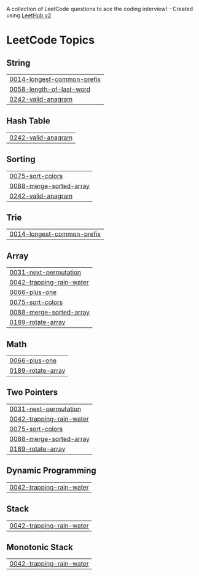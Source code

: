 A collection of LeetCode questions to ace the coding interview! - Created using [LeetHub v2](https://github.com/arunbhardwaj/LeetHub-2.0)
<!---LeetCode Topics Start-->
# LeetCode Topics
## String
|  |
| ------- |
| [0014-longest-common-prefix](https://github.com/sandeepsv8055/LeetCode/tree/master/0014-longest-common-prefix) |
| [0058-length-of-last-word](https://github.com/sandeepsv8055/LeetCode/tree/master/0058-length-of-last-word) |
| [0242-valid-anagram](https://github.com/sandeepsv8055/LeetCode/tree/master/0242-valid-anagram) |
## Hash Table
|  |
| ------- |
| [0242-valid-anagram](https://github.com/sandeepsv8055/LeetCode/tree/master/0242-valid-anagram) |
## Sorting
|  |
| ------- |
| [0075-sort-colors](https://github.com/sandeepsv8055/LeetCode/tree/master/0075-sort-colors) |
| [0088-merge-sorted-array](https://github.com/sandeepsv8055/LeetCode/tree/master/0088-merge-sorted-array) |
| [0242-valid-anagram](https://github.com/sandeepsv8055/LeetCode/tree/master/0242-valid-anagram) |
## Trie
|  |
| ------- |
| [0014-longest-common-prefix](https://github.com/sandeepsv8055/LeetCode/tree/master/0014-longest-common-prefix) |
## Array
|  |
| ------- |
| [0031-next-permutation](https://github.com/sandeepsv8055/LeetCode/tree/master/0031-next-permutation) |
| [0042-trapping-rain-water](https://github.com/sandeepsv8055/LeetCode/tree/master/0042-trapping-rain-water) |
| [0066-plus-one](https://github.com/sandeepsv8055/LeetCode/tree/master/0066-plus-one) |
| [0075-sort-colors](https://github.com/sandeepsv8055/LeetCode/tree/master/0075-sort-colors) |
| [0088-merge-sorted-array](https://github.com/sandeepsv8055/LeetCode/tree/master/0088-merge-sorted-array) |
| [0189-rotate-array](https://github.com/sandeepsv8055/LeetCode/tree/master/0189-rotate-array) |
## Math
|  |
| ------- |
| [0066-plus-one](https://github.com/sandeepsv8055/LeetCode/tree/master/0066-plus-one) |
| [0189-rotate-array](https://github.com/sandeepsv8055/LeetCode/tree/master/0189-rotate-array) |
## Two Pointers
|  |
| ------- |
| [0031-next-permutation](https://github.com/sandeepsv8055/LeetCode/tree/master/0031-next-permutation) |
| [0042-trapping-rain-water](https://github.com/sandeepsv8055/LeetCode/tree/master/0042-trapping-rain-water) |
| [0075-sort-colors](https://github.com/sandeepsv8055/LeetCode/tree/master/0075-sort-colors) |
| [0088-merge-sorted-array](https://github.com/sandeepsv8055/LeetCode/tree/master/0088-merge-sorted-array) |
| [0189-rotate-array](https://github.com/sandeepsv8055/LeetCode/tree/master/0189-rotate-array) |
## Dynamic Programming
|  |
| ------- |
| [0042-trapping-rain-water](https://github.com/sandeepsv8055/LeetCode/tree/master/0042-trapping-rain-water) |
## Stack
|  |
| ------- |
| [0042-trapping-rain-water](https://github.com/sandeepsv8055/LeetCode/tree/master/0042-trapping-rain-water) |
## Monotonic Stack
|  |
| ------- |
| [0042-trapping-rain-water](https://github.com/sandeepsv8055/LeetCode/tree/master/0042-trapping-rain-water) |
<!---LeetCode Topics End-->